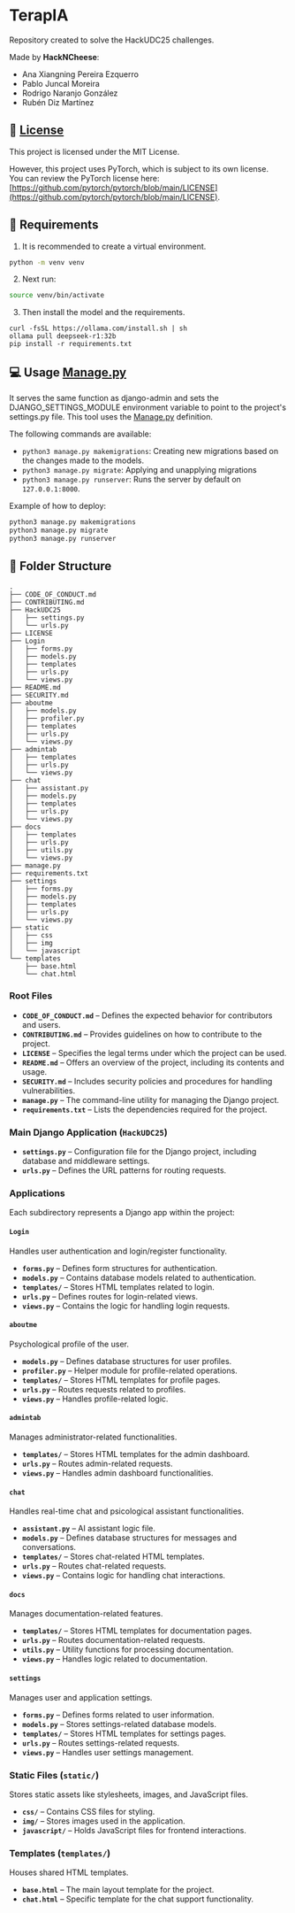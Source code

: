 # TerapIA

Repository created to solve the HackUDC25 challenges. 

Made by **HackNCheese**:
- Ana Xiangning Pereira Ezquerro
- Pablo Juncal Moreira
- Rodrigo Naranjo González
- Rubén Diz Martínez

## :scroll: [License](LICENSE)

This project is licensed under the MIT License.  

However, this project uses PyTorch, which is subject to its own license.  
You can review the PyTorch license here: [https://github.com/pytorch/pytorch/blob/main/LICENSE](https://github.com/pytorch/pytorch/blob/main/LICENSE).

## :crystal_ball: Requirements

1. It is recommended to create a virtual environment.

```sh
python -m venv venv
```

2. Next run:

```sh
source venv/bin/activate 
```

3. Then install the model and the requirements.

```shell
curl -fsSL https://ollama.com/install.sh | sh
ollama pull deepseek-r1:32b
pip install -r requirements.txt
```

## :computer: Usage [Manage.py](manage.py)

It serves the same function as django-admin and sets the DJANGO_SETTINGS_MODULE environment variable to point to the project's settings.py file. This tool uses the [Manage.py](manage.py) definition.

The following commands are available:
* `python3 manage.py makemigrations`: Creating new migrations based on the changes made to the models.
* `python3 manage.py migrate`: Applying and unapplying migrations 
* `python3 manage.py runserver`: Runs the server by default on `127.0.0.1:8000`.

Example of how to deploy:

```bash
python3 manage.py makemigrations
python3 manage.py migrate
python3 manage.py runserver
```


## :file_folder: Folder Structure

```
.
├── CODE_OF_CONDUCT.md
├── CONTRIBUTING.md
├── HackUDC25
│   ├── settings.py
│   └── urls.py
├── LICENSE
├── Login
│   ├── forms.py
│   ├── models.py
│   ├── templates
│   ├── urls.py
│   └── views.py
├── README.md
├── SECURITY.md
├── aboutme
│   ├── models.py
│   ├── profiler.py
│   ├── templates
│   ├── urls.py
│   └── views.py
├── admintab
│   ├── templates
│   ├── urls.py
│   └── views.py
├── chat
│   ├── assistant.py
│   ├── models.py
│   ├── templates
│   ├── urls.py
│   └── views.py
├── docs
│   ├── templates
│   ├── urls.py
│   ├── utils.py
│   └── views.py
├── manage.py
├── requirements.txt
├── settings
│   ├── forms.py
│   ├── models.py
│   ├── templates
│   ├── urls.py
│   └── views.py
├── static
│   ├── css
│   ├── img
│   └── javascript
└── templates
    ├── base.html
    └── chat.html
```

### Root Files
- **`CODE_OF_CONDUCT.md`** – Defines the expected behavior for contributors and users.
- **`CONTRIBUTING.md`** – Provides guidelines on how to contribute to the project.
- **`LICENSE`** – Specifies the legal terms under which the project can be used.
- **`README.md`** – Offers an overview of the project, including its contents and usage.
- **`SECURITY.md`** – Includes security policies and procedures for handling vulnerabilities.
- **`manage.py`** – The command-line utility for managing the Django project.
- **`requirements.txt`** – Lists the dependencies required for the project.

### Main Django Application (`HackUDC25`)
- **`settings.py`** – Configuration file for the Django project, including database and middleware settings.
- **`urls.py`** – Defines the URL patterns for routing requests.

### Applications

Each subdirectory represents a Django app within the project:

#### `Login`
Handles user authentication and login/register functionality.
- **`forms.py`** – Defines form structures for authentication.
- **`models.py`** – Contains database models related to authentication.
- **`templates/`** – Stores HTML templates related to login.
- **`urls.py`** – Defines routes for login-related views.
- **`views.py`** – Contains the logic for handling login requests.

#### `aboutme`

Psychological profile of the user.

- **`models.py`** – Defines database structures for user profiles.
- **`profiler.py`** – Helper module for profile-related operations.
- **`templates/`** – Stores HTML templates for profile pages.
- **`urls.py`** – Routes requests related to profiles.
- **`views.py`** – Handles profile-related logic.

#### `admintab`

Manages administrator-related functionalities.

- **`templates/`** – Stores HTML templates for the admin dashboard.
- **`urls.py`** – Routes admin-related requests.
- **`views.py`** – Handles admin dashboard functionalities.

#### `chat`
Handles real-time chat and psicological assistant functionalities.
- **`assistant.py`** – AI assistant logic file.
- **`models.py`** – Defines database structures for messages and conversations.
- **`templates/`** – Stores chat-related HTML templates.
- **`urls.py`** – Routes chat-related requests.
- **`views.py`** – Contains logic for handling chat interactions.

#### `docs`
Manages documentation-related features.
- **`templates/`** – Stores HTML templates for documentation pages.
- **`urls.py`** – Routes documentation-related requests.
- **`utils.py`** – Utility functions for processing documentation.
- **`views.py`** – Handles logic related to documentation.

#### `settings`
Manages user and application settings.
- **`forms.py`** – Defines forms related to user information.
- **`models.py`** – Stores settings-related database models.
- **`templates/`** – Stores HTML templates for settings pages.
- **`urls.py`** – Routes settings-related requests.
- **`views.py`** – Handles user settings management.

### Static Files (`static/`)
Stores static assets like stylesheets, images, and JavaScript files.
- **`css/`** – Contains CSS files for styling.
- **`img/`** – Stores images used in the application.
- **`javascript/`** – Holds JavaScript files for frontend interactions.

### Templates (`templates/`)
Houses shared HTML templates.
- **`base.html`** – The main layout template for the project.
- **`chat.html`** – Specific template for the chat support functionality.